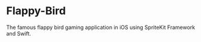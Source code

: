 # Flappy-Bird

The famous flappy bird gaming application in iOS using SpriteKit Framework and Swift.
